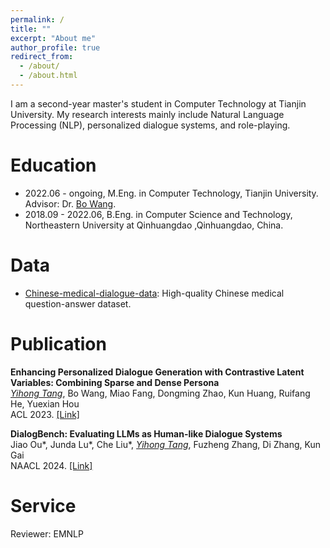 ```yaml
---
permalink: /
title: ""
excerpt: "About me"
author_profile: true
redirect_from: 
  - /about/
  - /about.html
---
```


<!-- ## About Me -->
I am a second-year master's student in Computer Technology at Tianjin University. My research interests mainly include Natural Language Processing (NLP), personalized dialogue systems, and role-playing.


# Education
- 2022.06 - ongoing, M.Eng. in Computer Technology, Tianjin University. Advisor: Dr. [Bo Wang](https://cic.tju.edu.cn/faculty/wangbo/index.htm).
- 2018.09 - 2022.06, B.Eng. in Computer Science and Technology, Northeastern University at Qinhuangdao ,Qinhuangdao, China.

# Data
- [Chinese-medical-dialogue-data](https://github.com/Toyhom/Chinese-medical-dialogue-data): High-quality Chinese medical question-answer dataset.


# Publication

**Enhancing Personalized Dialogue Generation with Contrastive Latent Variables: Combining Sparse and Dense Persona**  
*<ins>Yihong Tang</ins>*, Bo Wang, Miao Fang, Dongming Zhao, Kun Huang, Ruifang He, Yuexian Hou  
ACL 2023. [[Link]](https://aclanthology.org/2023.acl-long.299)

**DialogBench: Evaluating LLMs as Human-like Dialogue Systems**  
Jiao Ou\*, Junda Lu\*, Che Liu\*, *<ins>Yihong Tang</ins>*, Fuzheng Zhang, Di Zhang, Kun Gai  
NAACL 2024. [[Link]](https://aclanthology.org/2024.naacl-long.341)


# Service
Reviewer: EMNLP
